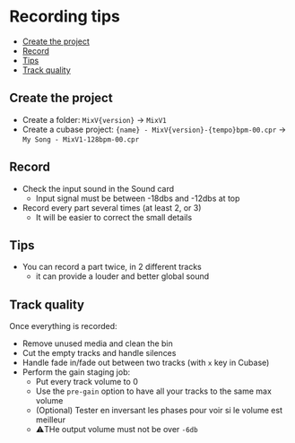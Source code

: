 # Recording tips

<!-- START doctoc generated TOC please keep comment here to allow auto update -->
<!-- DON'T EDIT THIS SECTION, INSTEAD RE-RUN doctoc TO UPDATE -->


- [Create the project](#create-the-project)
- [Record](#record)
- [Tips](#tips)
- [Track quality](#track-quality)

<!-- END doctoc generated TOC please keep comment here to allow auto update -->

## Create the project

- Create a folder: `MixV{version}` -> `MixV1`
- Create a cubase project: `{name} - MixV{version}-{tempo}bpm-00.cpr` -> `My Song - MixV1-128bpm-00.cpr`

## Record

- Check the input sound in the Sound card
	+ Input signal must be between -18dbs and -12dbs at top
- Record every part several times (at least 2, or 3)
	+ It will be easier to correct the small details

## Tips

- You can record a part twice, in 2 different tracks
	+ it can provide a louder and better global sound

## Track quality

Once everything is recorded:
- Remove unused media and clean the bin
- Cut the empty tracks and handle silences
- Handle fade in/fade out between two tracks (with `x` key in Cubase)
- Perform the gain staging job:
    - Put every track volume to 0 
    - Use the `pre-gain` option to have all your tracks to the same max volume
	+ (Optional) Tester en inversant les phases pour voir si le volume est meilleur
	+ ⚠️THe output volume must not be over `-6db`

